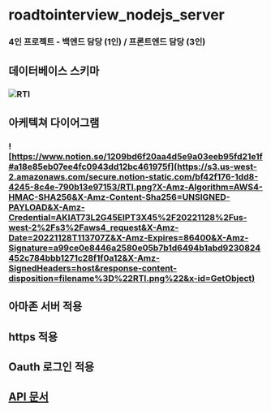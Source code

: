 # roadtointerview_nodejs_server

### 4인 프로젝트 - 백엔드 담당 (1인) / 프론트엔드 담당 (3인)

## 데이터베이스 스키마
### ![RTI](https://user-images.githubusercontent.com/54833991/204124193-cc6a3001-cbf7-4576-b5ec-973e424e4ca5.png)


## 아케텍쳐 다이어그램
### ![https://www.notion.so/1209bd6f20aa4d5e9a03eeb95fd21e1f#a18e85eb07ee4fc0943dd12bc461975f](https://s3.us-west-2.amazonaws.com/secure.notion-static.com/bf42f176-1dd8-4245-8c4e-790b13e97153/RTI.png?X-Amz-Algorithm=AWS4-HMAC-SHA256&X-Amz-Content-Sha256=UNSIGNED-PAYLOAD&X-Amz-Credential=AKIAT73L2G45EIPT3X45%2F20221128%2Fus-west-2%2Fs3%2Faws4_request&X-Amz-Date=20221128T113707Z&X-Amz-Expires=86400&X-Amz-Signature=a99ce0e8446a2580e05b7b1d6494b1abd9230824452c784bbb1271c28f1f0a12&X-Amz-SignedHeaders=host&response-content-disposition=filename%3D%22RTI.png%22&x-id=GetObject)

## 아마존 서버 적용

## https 적용

## Oauth 로그인 적용

## [API 문서](https://roadtointerview.gitbook.io/api-docs/)



